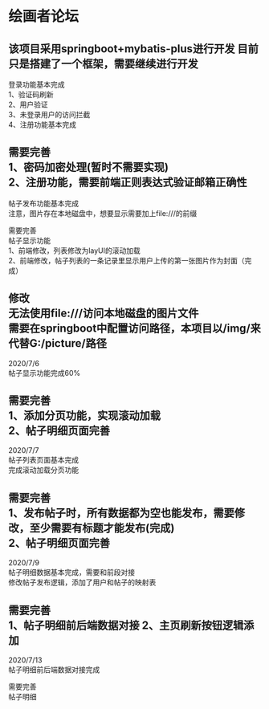 # 绘画者论坛
该项目采用springboot+mybatis-plus进行开发
目前只是搭建了一个框架，需要继续进行开发
--------------------------------------------
登录功能基本完成<br>
1、验证码刷新<br>
2、用户验证<br>
3、未登录用户的访问拦截<br>
4、注册功能基本完成

需要完善<br>
1、密码加密处理(暂时不需要实现)<br>
2、注册功能，需要前端正则表达式验证邮箱正确性<br>
-------------------------------------------
帖子发布功能基本完成<br>
注意，图片存在本地磁盘中，想要显示需要加上file:///的前缀

需要完善<br>
帖子显示功能<br>
1、前端修改，列表修改为layUI的滚动加载<br>
2、前端修改，帖子列表的一条记录里显示用户上传的第一张图片作为封面（完成）<br>

修改<br>
无法使用file:///访问本地磁盘的图片文件<br>
需要在springboot中配置访问路径，本项目以/img/来代替G:/picture/路径
--------------------------------------------
2020/7/6<br>
帖子显示功能完成60%

需要完善<br>
1、添加分页功能，实现滚动加载<br>
2、帖子明细页面完善
-----------------------------------------
2020/7/7<br>
帖子列表页面基本完成<br>
完成滚动加载分页功能

需要完善<br>
1、发布帖子时，所有数据都为空也能发布，需要修改，至少需要有标题才能发布(完成)<br>
2、帖子明细页面完善
-----------------------------------------
2020/7/9<br>
帖子明细数据基本完成，需要和前段对接<br>
修改帖子发布逻辑，添加了用户和帖子的映射表

需要完善<br>
1、帖子明细前后端数据对接
2、主页刷新按钮逻辑添加
-------------------------------------------
2020/7/13<br>
帖子明细前后端数据对接完成

需要完善<br>
帖子明细
